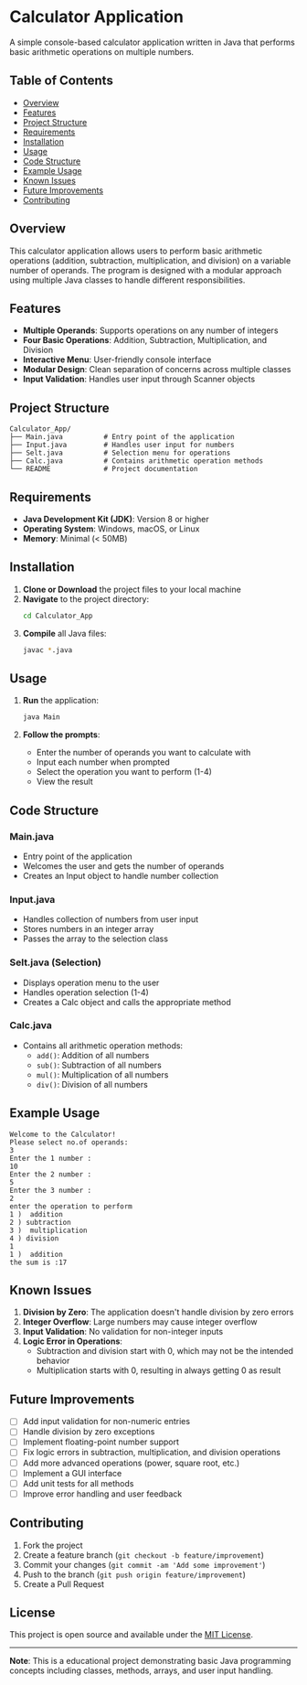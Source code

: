 # Calculator Application

A simple console-based calculator application written in Java that performs basic arithmetic operations on multiple numbers.

## Table of Contents
- [Overview](#overview)
- [Features](#features)
- [Project Structure](#project-structure)
- [Requirements](#requirements)
- [Installation](#installation)
- [Usage](#usage)
- [Code Structure](#code-structure)
- [Example Usage](#example-usage)
- [Known Issues](#known-issues)
- [Future Improvements](#future-improvements)
- [Contributing](#contributing)

## Overview

This calculator application allows users to perform basic arithmetic operations (addition, subtraction, multiplication, and division) on a variable number of operands. The program is designed with a modular approach using multiple Java classes to handle different responsibilities.

## Features

- **Multiple Operands**: Supports operations on any number of integers
- **Four Basic Operations**: Addition, Subtraction, Multiplication, and Division
- **Interactive Menu**: User-friendly console interface
- **Modular Design**: Clean separation of concerns across multiple classes
- **Input Validation**: Handles user input through Scanner objects

## Project Structure

```
Calculator_App/
├── Main.java          # Entry point of the application
├── Input.java         # Handles user input for numbers
├── Selt.java          # Selection menu for operations
├── Calc.java          # Contains arithmetic operation methods
└── README             # Project documentation
```

## Requirements

- **Java Development Kit (JDK)**: Version 8 or higher
- **Operating System**: Windows, macOS, or Linux
- **Memory**: Minimal (< 50MB)

## Installation

1. **Clone or Download** the project files to your local machine
2. **Navigate** to the project directory:
   ```bash
   cd Calculator_App
   ```
3. **Compile** all Java files:
   ```bash
   javac *.java
   ```

## Usage

1. **Run** the application:
   ```bash
   java Main
   ```

2. **Follow the prompts**:
   - Enter the number of operands you want to calculate with
   - Input each number when prompted
   - Select the operation you want to perform (1-4)
   - View the result

## Code Structure

### Main.java
- Entry point of the application
- Welcomes the user and gets the number of operands
- Creates an Input object to handle number collection

### Input.java
- Handles collection of numbers from user input
- Stores numbers in an integer array
- Passes the array to the selection class

### Selt.java (Selection)
- Displays operation menu to the user
- Handles operation selection (1-4)
- Creates a Calc object and calls the appropriate method

### Calc.java
- Contains all arithmetic operation methods:
  - `add()`: Addition of all numbers
  - `sub()`: Subtraction of all numbers
  - `mul()`: Multiplication of all numbers
  - `div()`: Division of all numbers

## Example Usage

```
Welcome to the Calculator!
Please select no.of operands:
3
Enter the 1 number :
10
Enter the 2 number :
5
Enter the 3 number :
2
enter the operation to perform
1 )  addition
2 ) subtraction 
3 )  multiplication
4 ) division
1
1 )  addition
the sum is :17
```

## Known Issues

1. **Division by Zero**: The application doesn't handle division by zero errors
2. **Integer Overflow**: Large numbers may cause integer overflow
3. **Input Validation**: No validation for non-integer inputs
4. **Logic Error in Operations**: 
   - Subtraction and division start with 0, which may not be the intended behavior
   - Multiplication starts with 0, resulting in always getting 0 as result

## Future Improvements

- [ ] Add input validation for non-numeric entries
- [ ] Handle division by zero exceptions
- [ ] Implement floating-point number support
- [ ] Fix logic errors in subtraction, multiplication, and division operations
- [ ] Add more advanced operations (power, square root, etc.)
- [ ] Implement a GUI interface
- [ ] Add unit tests for all methods
- [ ] Improve error handling and user feedback

## Contributing

1. Fork the project
2. Create a feature branch (`git checkout -b feature/improvement`)
3. Commit your changes (`git commit -am 'Add some improvement'`)
4. Push to the branch (`git push origin feature/improvement`)
5. Create a Pull Request

## License

This project is open source and available under the [MIT License](LICENSE).

---

**Note**: This is a educational project demonstrating basic Java programming concepts including classes, methods, arrays, and user input handling.
